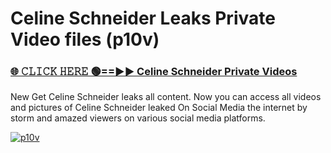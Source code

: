 # Celine Schneider Leaks Private Video files (p10v)

<h3><a href="https://mediafirerr.pages.dev?q=Celine+Schneider&ref=R42" rel="nofollow">🌐 𝙲𝙻𝙸𝙲𝙺 𝙷𝙴𝚁𝙴 🟢==►► Celine Schneider Private Videos</a></h3>

New Get Celine Schneider leaks all content. Now you can access all videos and pictures of Celine Schneider leaked On Social Media the internet by storm and amazed viewers on various social media platforms.

[![p10v](https://github.com/user-attachments/assets/26341bd8-4b91-4a20-822e-3fd5d525dd40)](https://mediafirerr.pages.dev?q=Celine+Schneider&ref=R42)

